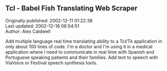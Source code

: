 ## Tcl - Babel Fish Translating Web Scraper  
Originally published: 2002-12-11 01:22:38  
Last updated: 2002-12-16 06:54:51  
Author: Alex Caldwell  
  
Add multiple language real time translating ability to a Tcl/Tk application in only about 100 lines of code. I'm a doctor and I'm using it in a medical application where I need to communicate in real time with Spanish and Portuguese speaking patients and their families. Add text to speech with ViaVoice or Festival speech synthesis tools.
